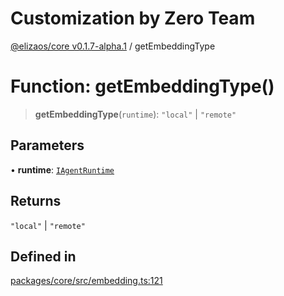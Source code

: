 # Customization by Zero Team

[@elizaos/core v0.1.7-alpha.1](../index.md) / getEmbeddingType

# Function: getEmbeddingType()

> **getEmbeddingType**(`runtime`): `"local"` \| `"remote"`

## Parameters

• **runtime**: [`IAgentRuntime`](../interfaces/IAgentRuntime.md)

## Returns

`"local"` \| `"remote"`

## Defined in

[packages/core/src/embedding.ts:121](https://github.com/elizaOS/eliza/blob/main/packages/core/src/embedding.ts#L121)
